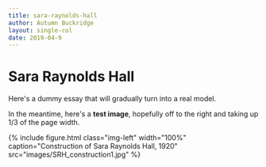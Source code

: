 ```yaml
---
title: sara-raynolds-hall
author: Autumn Buckridge
layout: single-col
date: 2019-04-9
---
```



# Sara Raynolds Hall

Here's a dummy essay that will gradually turn into a real model.

In the meantime, here's a **test image**, hopefully off to the right and taking up 1/3 of the page width.

{% include figure.html class="img-left" width="100%" caption="Construction of Sara Raynolds Hall, 1920" src="images/SRH_construction1.jpg" %}
